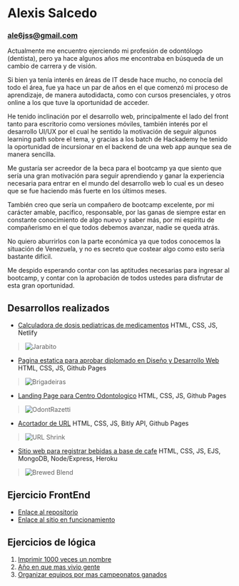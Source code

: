 # Alexis Salcedo

### ale6jss@gmail.com

Actualmente me encuentro ejerciendo mi profesión de odontólogo (dentista), pero ya hace algunos años me encontraba en búsqueda de un cambio de carrera y de visión. 

Si bien ya tenía interés en áreas de IT desde hace mucho, no conocía del todo el área, fue ya hace un par de años en el que comenzó mi proceso de aprendizaje, de manera autodidacta, como con cursos presenciales, y otros online a los que tuve la oportunidad de acceder.

He tenido inclinación por el desarrollo web, principalmente el lado del front tanto para escritorio como versiones móviles, también interés por el desarrollo UI/UX por el cual he sentido la motivación de seguir algunos learning path sobre el tema, y gracias a los batch de Hackademy he tenido la oportunidad de incursionar en el backend de una web app aunque sea de manera sencilla. 

Me gustaría ser acreedor de la beca para el bootcamp ya que siento que sería una gran motivación para seguir aprendiendo y ganar la experiencia necesaria para entrar en el mundo del desarrollo web lo cual es un deseo que se fue haciendo más fuerte en los últimos meses.

También creo que sería un compañero de bootcamp excelente, por mi carácter amable, pacifico, responsable, por las ganas de siempre estar en constante conocimiento de algo nuevo y saber más, por mi espíritu de compañerismo en el que todos debemos avanzar, nadie se queda atrás.

No quiero aburrirlos con la parte económica ya que todos conocemos la situación de Venezuela, y no es secreto que costear algo como esto sería bastante difícil.

Me despido esperando contar con las aptitudes necesarias para ingresar al bootcamp, y contar con la aprobación de todos ustedes para disfrutar de esta gran oportunidad. 


## Desarrollos realizados
* [Calculadora de dosis pediatricas de medicamentos](https://jarabito-build.netlify.app/) HTML, CSS, JS, Netlify
> ![Jarabito](https://res.cloudinary.com/dogcmulpu/image/upload/c_thumb,w_100,g_face/v1621473622/coffee/jarabito_mlbkuy.png)
* [Pagina estatica para aprobar diplomado en Diseño y Desarrollo Web](https://alexisss1928.github.io/brigadeiras/productos.html) HTML, CSS, JS, Github Pages
> ![Brigadeiras](https://res.cloudinary.com/dogcmulpu/image/upload/c_thumb,w_200,g_face/v1621474003/coffee/brigadeiras_oqnupb.png)
* [Landing Page para Centro Odontologico](https://alexisss1928.github.io/odontrazetti/index.html) HTML, CSS, JS, Github Pages
> ![OdontRazetti](https://res.cloudinary.com/dogcmulpu/image/upload/c_fill,g_face,w_200/v1621474848/coffee/cor_tc1sqx.png)
* [Acortador de URL](https://alexisss1928.github.io/URLshortener/) HTML, CSS, JS, Bitly API, Github Pages
> ![URL Shrink](https://res.cloudinary.com/dogcmulpu/image/upload/c_thumb,w_200,g_face/v1621473873/coffee/shrink_xfcpj6.png)
* [Sitio web para registrar bebidas a base de cafe](http://brewedblend.herokuapp.com/) HTML, CSS, JS, EJS, MongoDB, Node/Express, Heroku
> ![Brewed Blend](https://res.cloudinary.com/dogcmulpu/image/upload/c_thumb,w_200,g_face/v1621474031/coffee/coffee_gsgcot.png)

## Ejercicio FrontEnd
* [Enlace al repositorio](https://github.com/alexisss1928/proyecto_frontend)
* [Enlace al sitio en funcionamiento](https://alexisss1928.github.io/proyecto_frontend/) 

## Ejercicios de lógica
1. [Imprimir 1000 veces un nombre](https://codepen.io/alexisss1928/pen/dyvOaMK)
2. [Año en que mas vivio gente](https://codepen.io/alexisss1928/pen/ExWNGpN)
3. [Organizar equipos por mas campeonatos ganados](https://codepen.io/alexisss1928/pen/vYxyvMr)
